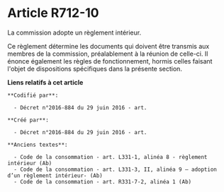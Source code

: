 # Article R712-10

La commission adopte un règlement intérieur.

Ce règlement détermine les documents qui doivent être transmis aux membres de la commission, préalablement à la réunion de
celle-ci. Il énonce également les règles de fonctionnement, hormis celles faisant l'objet de dispositions spécifiques dans la
présente section.

**Liens relatifs à cet article**

	**Codifié par**:

	  - Décret n°2016-884 du 29 juin 2016 - art.

	**Créé par**:

	  - Décret n°2016-884 du 29 juin 2016 - art.

	**Anciens textes**:

	  - Code de la consommation - art. L331-1, alinéa 8 - règlement intérieur (Ab)
	  - Code de la consommation - art. L331-3, II, alinéa 9 – adoption d’un règlement intérieur- (Ab)
	  - Code de la consommation - art. R331-7-2, alinéa 1 (Ab)
